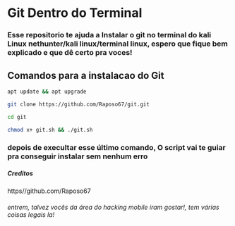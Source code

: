 # Git Dentro do Terminal
### Esse repositorio te ajuda a Instalar o git no terminal do kali Linux nethunter/kali linux/terminal linux, espero que fique bem explicado e que dê certo pra voces!

## Comandos para a instalacao do Git
```bash
apt update && apt upgrade
```
```bash
git clone https://github.com/Raposo67/git.git
```
```bash
cd git
```
```bash
chmod x+ git.sh && ./git.sh
```
### depois de execultar esse último comando, O script vai te guiar pra conseguir instalar sem nenhum erro
##### Creditos
https//github.com/Raposo67
###### entrem, talvez vocês da área do hacking mobile iram gostar!, tem várias coisas legais la!
